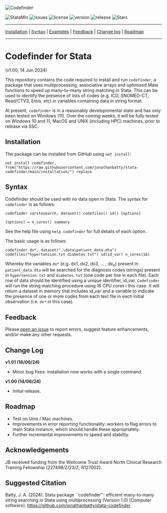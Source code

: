 ![Codefinder](assets/package.png?raw=true "Codefinder")

![StataMin](https://img.shields.io/badge/stata-18-blue) ![issues](https://img.shields.io/github/issues/jonathanbatty/stata-codefinder) ![license](https://img.shields.io/badge/license-MIT-green) ![version](https://img.shields.io/github/v/release/jonathanbatty/stata-codefinder) ![release](https://img.shields.io/github/release-date/jonathanbatty/stata-codefinder) ![Stars](https://img.shields.io/github/stars/jonathanbatty/stata-codefinder) 

---

[Installation](#Installation) | [Syntax](#Syntax) | [Examples](#Examples) | [Feedback](#Feedback) | [Change log](#Change-log) | [Roadmap](#Roadmap)

---

# Codefinder for Stata
(v1.00, 14 Jun 2024)

This repository contains the code required to install and run `codefinder`, a package that uses multiprocessing, associative arrays and optimised Mata functions to speed up many-to-many string matching in Stata. This can be used to identify the presence of lists of codes (e.g. ICD, SNOMED-CT, Read/CTV3, Emis, etc) in variables containing data in string format. 

At present, `codefinder` is in a reasonably developnmental state and has only been tested on Windows (11). Over the coming weeks, it will be fully tested on Windows 10 and 11, MacOS and UNIX (including HPC) machines, prior to release via SSC.

## Installation
The package can be installed from GitHub using `net install`:

```
net install codefinder, from("https://raw.githubusercontent.com/jonathanbatty/stata-codefinder/main/installation/") replace

```

## Syntax
Codefinder should be used with no data open in Stata. The syntax for `codefinder` is as follows:

```
codefinder varstosearch, dataset() codefiles() id() [options]

[options] = n_cores() summary
```

See the help file using `help codefinder` for full details of each option.

The basic usage is as follows:

```
codefinder dx*, dataset(".\data\patient_data.dta") codefiles("hypertension.txt diabetes.txt") id(id_var) n_cores(16)
```

Whereby the variables `dx*` (e.g. dx1, dx2, dx3, ... , dx<sub>n</sub>) present in `patient_data.dta` will be searched for the diagnosis codes (strings) present in `hypertension.txt` and `diabetes.txt` (one code per line in each file). Each row of data should be identified using a unique identifier, id_var. `Codefinder` will run the string matching procedure using 16 CPU cores i this case. It will return a dataset in memory that includes id_var and a variable to indicate the presence of one or more codes from each text file in each initial observation (i.e. `dx*` in this case).

## Feedback
Please [open an issue](https://github.com/jonathanbatty/stata-codefinder/issues) to report errors, suggest feature enhancements, and/or make any other requests. 

## Change Log
**v1.01 (16/06/24)**
 - Minor bug fixes: installation now works with a single command.

**v1.00 (14/06/24)**
 - Initial release.
   


## Roadmap
- Test on Unix / Mac machines.
- Improvements in error reporting functionality: workers to flag errors to main Stata instance, which should handle these appropriately.
- Further incremental improvements to speed and stability.

## Acknowledgements
JB received funding from the Wellcome Trust 4ward North Clinical Research Training Fellowship (227498/Z/23/Z; R127002). 

## Suggested Citation
Batty, J. A. (2024). Stata package ``codefinder'': efficient many-to-many string searching in Stata using multiprocessing (Version 1.0) [Computer software]. https://github.com/jonathanbatty/stata-codefinder

